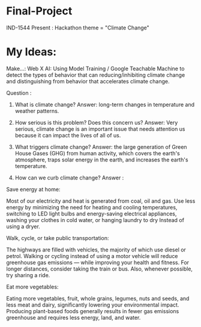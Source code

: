 # Final-Project
IND-1544 Present :
Hackathon theme = "Climate Change"

# My Ideas:
Make...:
Web X AI: Using Model Training / Google Teachable Machine to detect the types of behavior that can 
reducing/inhibiting climate change and distinguishing from behavior that accelerates climate change.

Question :

1. What is climate change?
Answer: long-term changes in temperature and weather patterns.

2. How serious is this problem? Does this concern us?
Answer: Very serious, climate change is an important issue that needs attention 
us because it can impact the lives of all of us.

3. What triggers climate change?
Answer: the large generation of Green House Gases (GHG) from 
human activity, which covers the earth's atmosphere, traps solar energy in the earth, and increases the earth's temperature.

4. How can we curb climate change?
Answer : 

Save energy at home:

Most of our electricity and heat is generated from coal, oil and gas. Use less 
energy by minimizing the need for heating and cooling temperatures, switching to LED light bulbs and 
energy-saving electrical appliances, washing your clothes in cold water, or hanging laundry to dry 
Instead of using a dryer.

Walk, cycle, or take public transportation:

The highways are filled with vehicles, the majority of which use diesel or petrol. 
Walking or cycling instead of using a motor vehicle will reduce greenhouse gas emissions — while improving your health and fitness. 
For longer distances, consider taking the train or bus. Also, whenever possible, try sharing a ride.


Eat more vegetables:

Eating more vegetables, fruit, whole grains, legumes, nuts and seeds, and less meat and dairy, 
significantly lowering your environmental impact. Producing plant-based foods generally results in fewer gas emissions 
greenhouse and requires less energy, land, and water.
